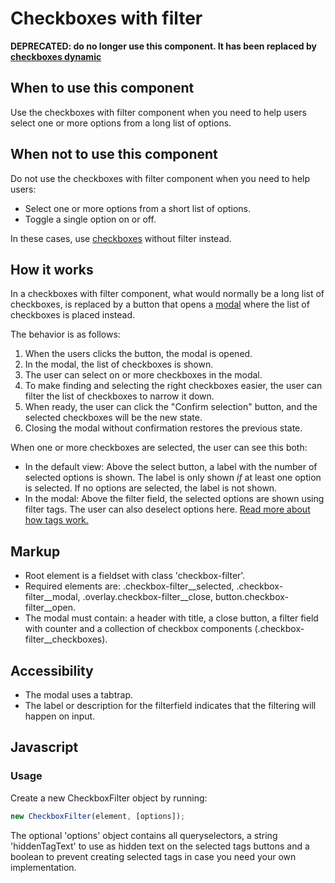# Checkboxes with filter

**DEPRECATED: do no longer use this component. It has been replaced by <a href="{{path './checkboxes-dynamic'}}">checkboxes dynamic</a>**

## When to use this component

Use the checkboxes with filter component when you need to help users select one or more options from a long list of options.

## When not to use this component

Do not use the checkboxes with filter component when you need to help users:

* Select one or more options from a short list of options.
* Toggle a single option on or off.

In these cases, use <a href="{{path './checkboxes'}}">checkboxes</a> without filter instead.

## How it works

In a checkboxes with filter component, what would normally be a long list of checkboxes, is replaced by a button that opens a <a href="{{path './modal'}}">modal</a> where the list of checkboxes is placed instead. 

The behavior is as follows:

1. When the users clicks the button, the modal is opened.
2. In the modal, the list of checkboxes is shown.
3. The user can select on or more checkboxes in the modal.
4. To make finding and selecting the right checkboxes easier, the user can filter the list of checkboxes to narrow it down.
5. When ready, the user can click the "Confirm selection" button, and the selected checkboxes will be the new state.
6. Closing the modal without confirmation restores the previous state.

When one or more checkboxes are selected, the user can see this both:

* In the default view: Above the select button, a label with the number of selected options is shown. The label is only shown *if* at least one option is selected. If no options are selected, the label is not shown.
* In the modal: Above the filter field, the selected options are shown using filter tags. The user can also deselect options here. <a href="{{path './tag'}}">Read more about how tags work.</a>

## Markup

* Root element is a fieldset with class 'checkbox-filter'.
* Required elements are: .checkbox-filter__selected, .checkbox-filter__modal,
  .overlay.checkbox-filter__close, button.checkbox-filter__open.
* The modal must contain: a header with title, a close button,
  a filter field with counter and a collection of
  checkbox components (.checkbox-filter__checkboxes).

## Accessibility

* The modal uses a tabtrap.
* The label or description for the filterfield indicates that the
  filtering will happen on input.

## Javascript

### Usage

Create a new CheckboxFilter object by running:

```js
new CheckboxFilter(element, [options]);
```

The optional 'options' object contains all queryselectors, a string 'hiddenTagText'
to use as hidden text on the selected tags buttons and a boolean to prevent creating
selected tags in case you need your own implementation.

